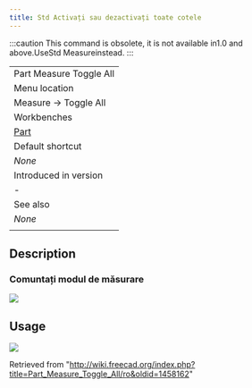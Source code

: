 ```yaml
---
title: Std Activați sau dezactivați toate cotele
---
```

:::caution
This command is obsolete, it is not available in1.0 and above.UseStd Measureinstead.
:::

|  |
| --- |
| Part Measure Toggle All |
| Menu location |
| Measure → Toggle All |
| Workbenches |
| [Part](/Part_Workbench "Part Workbench") |
| Default shortcut |
| *None* |
| Introduced in version |
| - |
| See also |
| *None* |
|  |

## Description

### Comuntați modul de măsurare

![](/images/MeasureLinear3DandDelta1.PNG)

## Usage

![](/images/MeasureLinear3DandDelta1.PNG)

Retrieved from "<http://wiki.freecad.org/index.php?title=Part_Measure_Toggle_All/ro&oldid=1458162>"